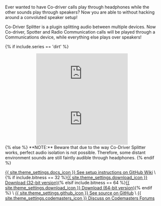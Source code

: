 Ever wanted to have Co-driver calls play through headphones while the other sounds play through speakers? Now you are able to without hacking around a convoluted speaker setup!

Co-Driver Splitter is a plugin splitting audio between multiple devices. Now Co-driver, Spotter and Radio Communication calls will be played through a Communications device, while everything else plays over speakers!

{% if include.series == 'dirt' %}
<div align="center" class="video-container">
<iframe src="https://www.youtube.com/embed/S4psNp2mhUs" frameborder="0" allowfullscreen></iframe>
</div>

<div align="center" class="video-container">
<iframe src="https://www.youtube.com/embed/X3FQYK2GUuk" frameborder="0" allowfullscreen></iframe>
</div>
{% else %}
**NOTE:** Beware that due to the way Co-Driver Splitter works, perfect audio isolation is not possible. Therefore, some distant environment sounds are still faintly audible through headphones.
{% endif %}


<a href="https://github.com/CookiePLMonster/CoDriver-Splitter/wiki" class="button docs" role="button">{{ site.theme_settings.docs_icon }} See setup instructions on GitHub Wiki</a> \\
{% if include.bitness == 32 %}<a href="https://github.com/CookiePLMonster/CoDriver-Splitter/releases/download/v1.0/Co-Driver-Splitter-32-bit.zip" class="button download" role="button">{{ site.theme_settings.download_icon }} Download (32-bit version)</a>{% elsif include.bitness == 64 %}<a href="https://github.com/CookiePLMonster/CoDriver-Splitter/releases/download/v1.0/Co-Driver-Splitter-64-bit.zip" class="button download" role="button">{{ site.theme_settings.download_icon }} Download (64-bit version)</a>{% endif %} \\
<a href="https://github.com/CookiePLMonster/CoDriver-Splitter" class="button github" role="button">{{ site.theme_settings.github_icon }} See source on GitHub</a> \\
<a href="https://forums.codemasters.com/topic/36088-co-driver-splitter-plugin-co-driver-calls-on-headphones/" class="button forums" role="button">{{ site.theme_settings.codemasters_icon }} Discuss on Codemasters Forums</a>